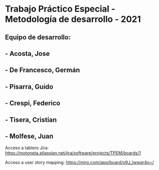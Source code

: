 # Trabajo Práctico Especial - Metodología de desarrollo - 2021
## Equipo de desarrollo: 
## - Acosta, Jose
## - De Francesco, Germán
## - Pisarra, Guido
## - Crespi, Federico
## - Tisera, Cristian
## - Molfese, Juan

Acceso a tablero Jira: https://motoneta.atlassian.net/jira/software/projects/TPEM/boards/1

Acceso a user story mapping: https://miro.com/app/board/o9J_lwwqr4o=/
